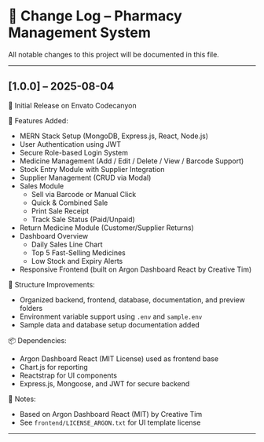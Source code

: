 # 📄 Change Log – Pharmacy Management System

All notable changes to this project will be documented in this file.

---

## [1.0.0] – 2025-08-04

🎉 Initial Release on Envato Codecanyon

🔧 Features Added:
- MERN Stack Setup (MongoDB, Express.js, React, Node.js)
- User Authentication using JWT
- Secure Role-based Login System
- Medicine Management (Add / Edit / Delete / View / Barcode Support)
- Stock Entry Module with Supplier Integration
- Supplier Management (CRUD via Modal)
- Sales Module
  - Sell via Barcode or Manual Click
  - Quick & Combined Sale
  - Print Sale Receipt
  - Track Sale Status (Paid/Unpaid)
- Return Medicine Module (Customer/Supplier Returns)
- Dashboard Overview
  - Daily Sales Line Chart
  - Top 5 Fast-Selling Medicines
  - Low Stock and Expiry Alerts
- Responsive Frontend (built on Argon Dashboard React by Creative Tim)

📁 Structure Improvements:
- Organized backend, frontend, database, documentation, and preview folders
- Environment variable support using `.env` and `sample.env`
- Sample data and database setup documentation added

📦 Dependencies:
- Argon Dashboard React (MIT License) used as frontend base
- Chart.js for reporting
- Reactstrap for UI components
- Express.js, Mongoose, and JWT for secure backend

📝 Notes:
- Based on Argon Dashboard React (MIT) by Creative Tim
- See `frontend/LICENSE_ARGON.txt` for UI template license

---

